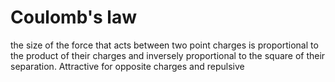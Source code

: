 # Coulomb's law
the size of the force that acts between two point charges is proportional to the product of their charges and inversely proportional to the square of their separation. Attractive for opposite charges and repulsive 